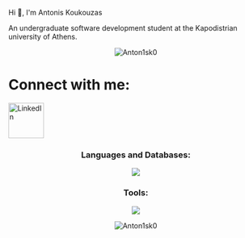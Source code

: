 Hi 👋, I'm Antonis Koukouzas

An undergraduate software development student at the Kapodistrian university of Athens.

<p align="center"> 
    <img src="https://komarev.com/ghpvc/?username=Anton1sk0&label=Profile%20Views&color=534bc3&style=flat" alt="Anton1sk0" /> 
</p>

# Connect with me:
[<img align="left" alt="LinkedIn" width="70px" src="https://cdn-icons-png.flaticon.com/512/174/174857.png" />][linkedin]

<br clear="left"/>

[linkedin]: https://www.linkedin.com/in/antonis-koukouzas-39a2a3285/

 <h3 align="center">Languages and Databases:</h3>
<p align="center">
    <img src="https://skillicons.dev/icons?i=js,cpp,c,html,css,react,mongodb,postgres,mysql,java,bash,springboot" />
</p>

<h3 align="center">Tools:</h3>
<p align="center">
    <img src="https://skillicons.dev/icons?i=docker,postman,git,gcp,idea,kafka,,linux,maven,nginx,vim," />
  </a>
</p>

<p align="center">
    <img align="center" src="https://github-readme-stats.vercel.app/api/top-langs?username=Anton1sk0&show_icons=true&theme=dark&locale=en&layout=donut" alt="Anton1sk0" />
</p>

<br clear="left"/>
